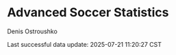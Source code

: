 # Advanced Soccer Statistics
Denis Ostroushko

<!-- gfm -->

Last successful data update: 2025-07-21 11:20:27 CST
